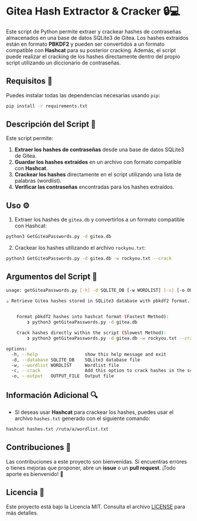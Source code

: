 # Gitea Hash Extractor & Cracker 🔒💻

Este script de Python permite extraer y crackear hashes de contraseñas almacenados en una base de datos SQLite3 de Gitea. Los hashes extraídos están en formato **PBKDF2** y pueden ser convertidos a un formato compatible con **Hashcat** para su posterior cracking. Además, el script puede realizar el cracking de los hashes directamente dentro del propio script utilizando un diccionario de contraseñas.

## Requisitos 🚀


Puedes instalar todas las dependencias necesarias usando `pip`:
```bash
pip install -r requirements.txt
```

## Descripción del Script 📝

Este script permite:

1. **Extraer los hashes de contraseñas** desde una base de datos SQLite3 de Gitea.
2. **Guardar los hashes extraídos** en un archivo con formato compatible con **Hashcat**.
3. **Crackear los hashes** directamente en el script utilizando una lista de palabras (wordlist).
4. **Verificar las contraseñas** encontradas para los hashes extraídos.

## Uso ⚙️

1. Extraer los hashes de `gitea.db` y convertirlos a un formato compatible con Hashcat:

```bash
python3 GetGiteaPasswords.py -d gitea.db
```

2. Crackear los hashes utilizando el archivo `rockyou.txt`:

```bash
python3 GetGiteaPasswords.py -d gitea.db -w rockyou.txt --crack
```

## Argumentos del Script 🎯

```bash
usage: getGiteaPasswords.py [-h] -d SQLITE_DB [-w WORDLIST] [-c] [-o OUTPUT_FILE]

☕ Retrieve Gitea hashes stored in SQLite3 database with pbkdf2 format. ☕ 
 

	Format pbkdf2 hashes into hashcat format (Fastest Method):
		❯ python3 getGiteaPasswords.py -d gitea.db

	Crack hashes directly within the script (Slowest Method):
		❯ python3 getGiteaPasswords.py -d gitea.db -w rockyou.txt --crack

options:
  -h, --help                  show this help message and exit
  -d, --database SQLITE_DB    SQLite3 database file
  -w, --wordlist WORDLIST     Wordlist file
  -c, --crack                 Add this option to crack hashes in the script
  -o, --output   OUTPUT_FILE  Output file                                   (default = hashes.txt)
```

## Información Adicional 🔍

- Si deseas usar **Hashcat** para crackear los hashes, puedes usar el archivo `hashes.txt` generado con el siguiente comando:

```bash
hashcat hashes.txt /ruta/a/wordlist.txt
```

## Contribuciones 🤝

Las contribuciones a este proyecto son bienvenidas. Si encuentras errores o tienes mejoras que proponer, abre un **issue** o un **pull request**. ¡Todo aporte es bienvenido! 🙌

## Licencia 📜

Este proyecto está bajo la Licencia MIT. Consulta el archivo [LICENSE](LICENSE) para más detalles.
